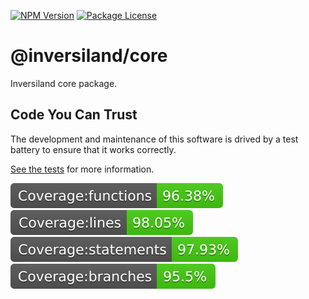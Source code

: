<a href="https://www.npmjs.com/package/inversiland/core" target="_blank"><img src="https://img.shields.io/npm/v/inversiland/core.svg" alt="NPM Version" /></a>
<a href="https://www.npmjs.com/package/inversiland/core" target="_blank"><img src="https://img.shields.io/npm/l/inversiland/core.svg" alt="Package License" /></a>

# @inversiland/core

Inversiland core package.

## Code You Can Trust

The development and maintenance of this software is drived by a test battery to ensure that it works correctly.

[See the tests](./test) for more information.

<img src="./assets/badges/coverage/badge-functions.svg" />
<img src="./assets/badges/coverage/badge-lines.svg" />
<img src="./assets/badges/coverage/badge-statements.svg" />
<img src="./assets/badges/coverage/badge-branches.svg" />

